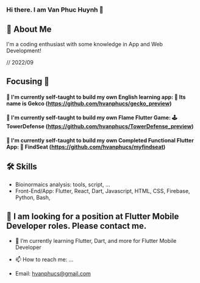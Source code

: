 ### Hi there. I am Van Phuc Huynh 👋



## 🚀 About Me
I'm a coding enthusiast with some knowledge in App and Web Development!

// 2022/09 
## Focusing :turtle:
#### 🔭 I'm currently self-taught to build my own English learning app: :newspaper: Its name is Gekco (https://github.com/hvanphucs/gecko_preview) 
#### 🔭 I'm currently self-taught to build my own Flame Flutter Game: :joystick: TowerDefense (https://github.com/hvanphucs/TowerDefense_preview)
#### 🔭 I'm currently self-taught to build my own  Completed Functional Flutter App: :ticket: FindSeat (https://github.com/hvanphucs/myfindseat)

## 🛠 Skills
- Bioinormaics analysis: tools, script, ...
- Front-End/App: Flutter, React, Dart, Javascript, HTML, CSS, Firebase, Python, Bash, 

## 👯 I am looking for a position at Flutter Mobile Developer roles. Please contact me.
- 🌱 I’m currently learning Flutter, Dart, and more for  Flutter Mobile Developer

- 📫 How to reach me: ...
 - Email: hvanphucs@gmail.com


